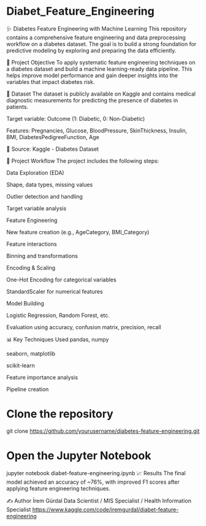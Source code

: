 # Diabet_Feature_Engineering
🩺 Diabetes Feature Engineering with Machine Learning
This repository contains a comprehensive feature engineering and data preprocessing workflow on a diabetes dataset. The goal is to build a strong foundation for predictive modeling by exploring and preparing the data efficiently.

📌 Project Objective
To apply systematic feature engineering techniques on a diabetes dataset and build a machine learning-ready data pipeline. This helps improve model performance and gain deeper insights into the variables that impact diabetes risk.

📂 Dataset
The dataset is publicly available on Kaggle and contains medical diagnostic measurements for predicting the presence of diabetes in patients.

Target variable: Outcome (1: Diabetic, 0: Non-Diabetic)

Features: Pregnancies, Glucose, BloodPressure, SkinThickness, Insulin, BMI, DiabetesPedigreeFunction, Age

📎 Source: Kaggle - Diabetes Dataset

🔧 Project Workflow
The project includes the following steps:

Data Exploration (EDA)

Shape, data types, missing values

Outlier detection and handling

Target variable analysis

Feature Engineering

New feature creation (e.g., AgeCategory, BMI_Category)

Feature interactions

Binning and transformations

Encoding & Scaling

One-Hot Encoding for categorical variables

StandardScaler for numerical features

Model Building

Logistic Regression, Random Forest, etc.

Evaluation using accuracy, confusion matrix, precision, recall

📊 Key Techniques Used
pandas, numpy

seaborn, matplotlib

scikit-learn

Feature importance analysis

Pipeline creation

# Clone the repository
git clone https://github.com/yourusername/diabetes-feature-engineering.git

# Open the Jupyter Notebook
jupyter notebook diabet-feature-engineering.ipynb
📈 Results
The final model achieved an accuracy of ~76%, with improved F1 scores after applying feature engineering techniques.

✍️ Author
İrem Gürdal
Data Scientist / MIS Specialist / Health Information Specialist 
https://www.kaggle.com/code/iremgurdal/diabet-feature-engineering
